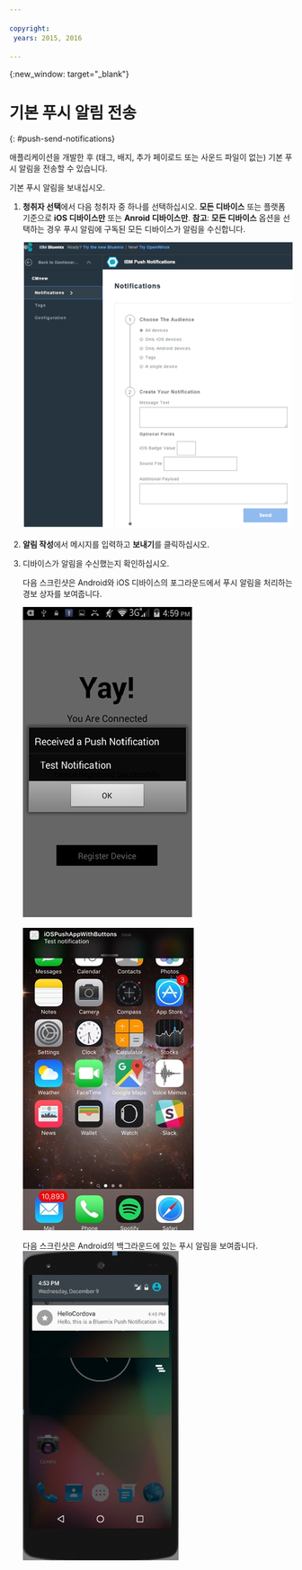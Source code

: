 ```yaml
---

copyright:
 years: 2015, 2016

---
```


{:new_window: target="_blank"}
# 기본 푸시 알림 전송

{: #push-send-notifications}

애플리케이션을 개발한 후 (태그, 배지, 추가 페이로드 또는 사운드 파일이 없는) 기본 푸시 알림을
전송할 수 있습니다. 


기본 푸시 알림을 보내십시오. 

1. **청취자 선택**에서 다음 청취자 중 하나를 선택하십시오.
**모든 디바이스** 또는 플랫폼 기준으로 **iOS 디바이스만** 또는 **Anroid 디바이스만**. 
	**참고**: **모든 디바이스** 옵션을 선택하는 경우 푸시 알림에 구독된 모든 디바이스가 알림을 수신합니다. 

	![알림 화면](images/tag_notification.jpg)

2. **알림 작성**에서 메시지를 입력하고 **보내기**를 클릭하십시오.
3. 디바이스가 알림을 수신했는지 확인하십시오. 

	다음 스크린샷은 Android와 iOS 디바이스의 포그라운드에서 푸시 알림을 처리하는 경보 상자를 보여줍니다. 

	![Android의 포그라운드 푸시 알림](images/Android_Screenshot.jpg)

	![iOS의 포그라운드 푸시 알림](images/iOS_Screenshot.jpg)

	다음 스크린샷은 Android의 백그라운드에 있는 푸시 알림을 보여줍니다.
	![Android의 백그라운드 푸시 알림](images/background.jpg)
